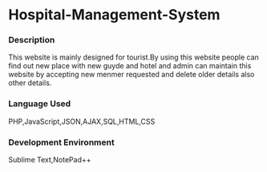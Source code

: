 # Hospital-Management-System
<!DOCTYPE html>
<html>
<body>
<h3>Description</h3>
<p>This website is mainly designed for tourist.By using this website people can find out new place with new guyde and hotel and admin can maintain this website by accepting new menmer requested and delete older details also other details.</p>
<h3>Language Used</h3>
  <p>PHP,JavaScript,JSON,AJAX,SQL,HTML,CSS</p>
<h3>Development Environment </h3>
  <p>Sublime Text,NotePad++</p>
</body>
</html>
